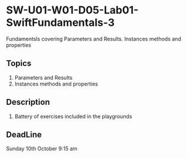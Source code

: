 # SW-U01-W01-D05-Lab01-SwiftFundamentals-3

Fundamentsls covering Parameters and Results. Instances methods and properties

## Topics
1. Parameters and Results
2. Instances methods and properties

  
 ## Description
1. Battery of exercises included in the playgrounds

## DeadLine 
Sunday 10th October 9:15 am

